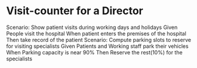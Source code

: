# Visit-counter for a Director

Scenario: Show patient visits during working days and holidays
  Given People visit the hospital
  When patient enters the premises of the hospital
  Then take record of the patient
Scenario: Compute parking slots to reserve for visiting specialists
  Given Patients and Working staff park their vehicles
  When Parking capacity is near 90% 
  Then Reserve the rest(10%) for the specialists
